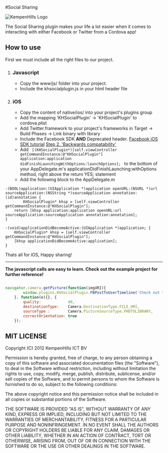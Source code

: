 #Social Sharing

![KempenHills Logo](http://en.gravatar.com/userimage/41641793/5ecd217ad2bec9299b198ff39a95b463.png?size=200)

The Social Sharing plugin makes your life a lot easier when it comes to interacting with either Facebook or Twitter from a Cordova app!

## How to use
First we must include all the right files to our project.

1. ### Javascript
	* Copy the www/js/ folder into your project.
	* Include the khsocialplugin.js in your html header file

2. ### iOS
	* Copy the content of native/ios/ into your project's plugins group
	* Add the mapping 'KHSocialPlugin' -> 'KHSocialPlugin' to cordova.plist
    * Add Twitter.framework to your project's frameworks in Target -> Build Phases -> Link binary with library
	* Include the Facebook SDK **AND** Deprecated header. <a href="https://developers.facebook.com/docs/getting-started/facebook-sdk-for-ios/3.1/">Facebook iOS SDK tutorial</a> <a href="https://developers.facebook.com/docs/howtos/feed-dialog-using-ios-sdk/">Step 2. 'Backwards compatability'</a><br />
	* Add <code>
    [(KHSocialPlugin*)[self.viewController getCommandInstance:@"KHSocialPlugin"]
<br />application:application didFinishLaunchingWithOptions:launchOptions];
</code> to the bottom of your AppDelegate.m's applicationDidFinishLaunching:withOptions method, right above the return YES; statement
	* Add the following block to the AppDelegate.m 
    

```
-(BOOL)application:(UIApplication *)application openURL:(NSURL *)url sourceApplication:(NSString *)sourceApplication annotation:(id)annotation {
        KHSocialPlugin* khsp = [self.viewController getCommandInstance:@"KHSocialPlugin"];
    return [khsp application:application openURL:url sourceApplication:sourceApplication annotation:annotation];
}

-(void)applicationDidBecomeActive:(UIApplication *)application; {
    KHSocialPlugin* khsp = [self.viewController getCommandInstance:@"KHSocialPlugin"];
    [khsp applicationDidBecomeActive:application];
}
```

Thats all for iOS, Happy sharing!

______________________________

**The javascript calls are easy to learn. Check out the example project for further reference!**

```javascript

navigator.camera.getPicture(function(imgURI){
        window.plugins.KHSocialPlugin.FBPostToUserTimeline('Check out the brand new Kempenhills Social Plugin! Using local images!', imgURI,'https://github.com/Kempenhills/SocialPlugin');
    }, function(e){}, {
        quality:            40,
        destinationType:    Camera.DestinationType.FILE_URI,
        sourceType :        Camera.PictureSourceType.PHOTOLIBRARY,
        correctOrientation: true
    });

```

## MIT LICENSE

Copyright (C) 2012 KempenHills ICT BV

Permission is hereby granted, free of charge, to any person obtaining a copy of this software and associated documentation files (the "Software"), to deal in the Software without restriction, including without limitation the rights to use, copy, modify, merge, publish, distribute, sublicense, and/or sell copies of the Software, and to permit persons to whom the Software is furnished to do so, subject to the following conditions:

The above copyright notice and this permission notice shall be included in all copies or substantial portions of the Software.

THE SOFTWARE IS PROVIDED "AS IS", WITHOUT WARRANTY OF ANY KIND, EXPRESS OR IMPLIED, INCLUDING BUT NOT LIMITED TO THE WARRANTIES OF MERCHANTABILITY, FITNESS FOR A PARTICULAR PURPOSE AND NONINFRINGEMENT. IN NO EVENT SHALL THE AUTHORS OR COPYRIGHT HOLDERS BE LIABLE FOR ANY CLAIM, DAMAGES OR OTHER LIABILITY, WHETHER IN AN ACTION OF CONTRACT, TORT OR OTHERWISE, ARISING FROM, OUT OF OR IN CONNECTION WITH THE SOFTWARE OR THE USE OR OTHER DEALINGS IN THE SOFTWARE.
